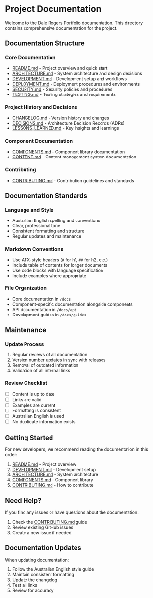 # Project Documentation

Welcome to the Dale Rogers Portfolio documentation. This directory contains comprehensive documentation for the project.

## Documentation Structure

### Core Documentation

- [README.md](../README.md) - Project overview and quick start
- [ARCHITECTURE.md](./ARCHITECTURE.md) - System architecture and design decisions
- [DEVELOPMENT.md](./DEVELOPMENT.md) - Development setup and workflows
- [DEPLOYMENT.md](./DEPLOYMENT.md) - Deployment procedures and environments
- [SECURITY.md](./SECURITY.md) - Security policies and procedures
- [TESTING.md](./TESTING.md) - Testing strategies and requirements

### Project History and Decisions

- [CHANGELOG.md](./CHANGELOG.md) - Version history and changes
- [DECISIONS.md](./DECISIONS.md) - Architecture Decision Records (ADRs)
- [LESSONS_LEARNED.md](./LESSONS_LEARNED.md) - Key insights and learnings

### Component Documentation

- [COMPONENTS.md](./COMPONENTS.md) - Component library documentation
- [CONTENT.md](./CONTENT.md) - Content management system documentation

### Contributing

- [CONTRIBUTING.md](./CONTRIBUTING.md) - Contribution guidelines and standards

## Documentation Standards

### Language and Style

- Australian English spelling and conventions
- Clear, professional tone
- Consistent formatting and structure
- Regular updates and maintenance

### Markdown Conventions

- Use ATX-style headers (`#` for h1, `##` for h2, etc.)
- Include table of contents for longer documents
- Use code blocks with language specification
- Include examples where appropriate

### File Organization

- Core documentation in `/docs`
- Component-specific documentation alongside components
- API documentation in `/docs/api`
- Development guides in `/docs/guides`

## Maintenance

### Update Process

1. Regular reviews of all documentation
2. Version number updates in sync with releases
3. Removal of outdated information
4. Validation of all internal links

### Review Checklist

- [ ] Content is up to date
- [ ] Links are valid
- [ ] Examples are current
- [ ] Formatting is consistent
- [ ] Australian English is used
- [ ] No duplicate information exists

## Getting Started

For new developers, we recommend reading the documentation in this order:

1. [README.md](../README.md) - Project overview
2. [DEVELOPMENT.md](./DEVELOPMENT.md) - Development setup
3. [ARCHITECTURE.md](./ARCHITECTURE.md) - System architecture
4. [COMPONENTS.md](./COMPONENTS.md) - Component library
5. [CONTRIBUTING.md](./CONTRIBUTING.md) - How to contribute

## Need Help?

If you find any issues or have questions about the documentation:

1. Check the [CONTRIBUTING.md](./CONTRIBUTING.md) guide
2. Review existing GitHub issues
3. Create a new issue if needed

## Documentation Updates

When updating documentation:

1. Follow the Australian English style guide
2. Maintain consistent formatting
3. Update the changelog
4. Test all links
5. Review for accuracy
